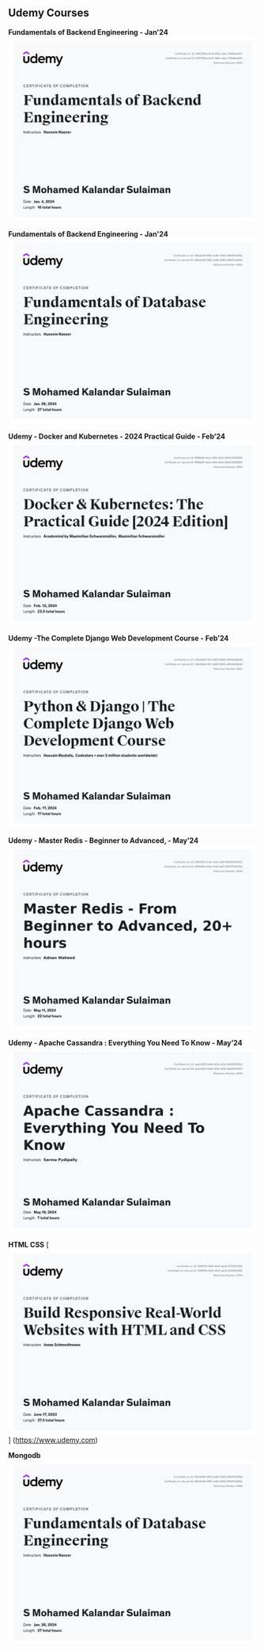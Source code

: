 
## Udemy Courses


**Fundamentals of Backend Engineering - Jan'24**
[![Fundamentals of Backend Engineering](assets/udemy/fundamentals_of_backend.jpg)](https://www.udemy.com/certificate/UC-0567325a-2cc9-492e-adac-1119dfaebdb7/)

**Fundamentals of Backend Engineering - Jan'24**
[![Fundamentals of Database](assets/udemy/fundamentals_of_database.jpg)](https://www.udemy.com/certificate/UC-198cb049-8f83-4e9b-9062-8f5d70ef5f8a/)

**Udemy - Docker and Kubernetes - 2024 Practical Guide - Feb’24**
[![Docker and Kubernetes](assets/udemy/docker_and_kubernetes.jpg)](https://www.udemy.com/certificate/UC-fff58b86-8ece-4f24-9a10-5683c9552890/)

**Udemy -The Complete Django Web Development Course - Feb’24**
[![The Complete Django Web Development Course](assets/udemy/django.jpg)](https://udemy-certificate.s3.amazonaws.com/pdf/UC-316e9a9b-1811-4483-9696-af6144a08a32.pdf)

**Udemy - Master Redis - Beginner to Advanced, - May’24**
[![Master Redis - Beginner to Advanced](assets/udemy/redis.jpg)](https://www.udemy.com/certificate/UC-d505192a-61dc-4cb0-adf3-6f6347b3400d/)

**Udemy - Apache Cassandra : Everything You Need To Know - May’24**
[![Apache Cassandra: Everything You Need To Know](assets/udemy/cassandra.jpg)](https://www.udemy.com/certificate/UC-aedcd303-6a49-453b-a04c-fda2251f08b3/)

**HTML CSS**
[![HTML CSS](assets/udemy/html_and_css.jpg)]
(https://www.udemy.com)

**Mongodb**
[![Mongodb](assets/udemy/fundamentals_of_database.jpg)](https://ti-user-certificates.s3.amazonaws.com/ae62dcd7-abdc-4e90-a570-83eccba49043/07d7c489-987f-489a-bd3b-1a930cd43314-mohamed-sulaiman-c9ff7a55-7926-4676-b80f-727024e15312-certificate.pdf)